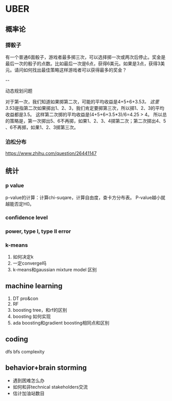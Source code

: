 # UBER 

## 概率论

### 掷骰子

有一个普通6面骰子，游戏者最多掷三次，可以选择掷一次或两次后停止。奖金是最后一次的骰子的点数。比如最后一次是6点，获得6美元。如果是3点，获得3美元。请问如何找出最佳策略这样游戏者可以获得最多的奖金？

--

动态规划问题 

对于第一次，我们知道如果掷第二次，可能的平均收益是4+5+6+3.5*3。
这里3.5*3是指第二次如果掷出1、2、3，我们肯定要掷第三次，所以掷1、2、3的平均收益都是3.5。
这样第二次掷的平均收益是(4+5+6+3.5*3)/6=4.25 > 4。
所以总的策略是，第一次掷出5、6不再掷，如果1、2、3、4掷第二次；第二次掷出4、5
、6不再掷，如果1、2、3掷第三次。

### 泊松分布

https://www.zhihu.com/question/26441147

## 统计

### p value

p-value的计算：计算chi-suqare，计算自由度，查卡方分布表。
P-value越小就越能否定H0。

### confidence level

### power, type I, type II error

### k-means

1. 如何决定k
2. 一定converge吗
3. k-means和gaussian mixture model 区别

## machine learning

1. DT pro&con
2. RF
3. boosting tree，和rf的区别
4. boosting 如何实现
5. ada boosting和gradient boosting相同点和区别

## coding
dfs
bfs
complexity

## behavior+brain storming
- 遇到困难怎么办
- 如何和非technical stakeholders交流
- 估计加油站数目